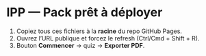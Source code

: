 
# IPP — Pack prêt à déployer
1) Copiez tous ces fichiers à la **racine** du repo GitHub Pages.
2) Ouvrez l’URL publique et forcez le refresh (Ctrl/Cmd + Shift + R).
3) Bouton **Commencer** → quiz → **Exporter PDF**.
